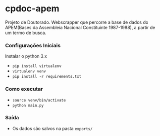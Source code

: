 # cpdoc-apem
Projeto de Doutorado. Webscrapper que percorre a base de dados do APEM(Bases da Assembleia Nacional Constituinte 1987-1988), a partir de um termo de busca.

### Configurações Iniciais
Instalar o python 3.x
- `pip install virtualenv`
- `virtualenv venv`
- `pip install -r requirements.txt`

### Como executar
- `source venv/bin/activate`
- `python main.py`

### Saída
- Os dados são salvos na pasta `exports/`
